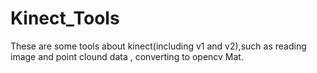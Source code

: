 # Kinect_Tools
These are some tools about kinect(including v1 and v2),such as reading image and point clound data , converting to opencv Mat.
